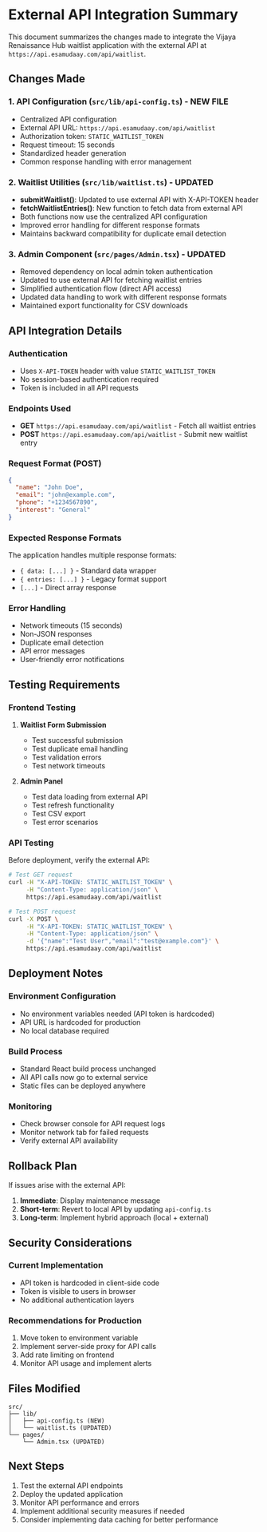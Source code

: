# External API Integration Summary

This document summarizes the changes made to integrate the Vijaya Renaissance Hub waitlist application with the external API at `https://api.esamudaay.com/api/waitlist`.

## Changes Made

### 1. API Configuration (`src/lib/api-config.ts`) - NEW FILE
- Centralized API configuration
- External API URL: `https://api.esamudaay.com/api/waitlist`
- Authorization token: `STATIC_WAITLIST_TOKEN`
- Request timeout: 15 seconds
- Standardized header generation
- Common response handling with error management

### 2. Waitlist Utilities (`src/lib/waitlist.ts`) - UPDATED
- **submitWaitlist()**: Updated to use external API with X-API-TOKEN header
- **fetchWaitlistEntries()**: New function to fetch data from external API
- Both functions now use the centralized API configuration
- Improved error handling for different response formats
- Maintains backward compatibility for duplicate email detection

### 3. Admin Component (`src/pages/Admin.tsx`) - UPDATED
- Removed dependency on local admin token authentication
- Updated to use external API for fetching waitlist entries
- Simplified authentication flow (direct API access)
- Updated data handling to work with different response formats
- Maintained export functionality for CSV downloads

## API Integration Details

### Authentication
- Uses `X-API-TOKEN` header with value `STATIC_WAITLIST_TOKEN`
- No session-based authentication required
- Token is included in all API requests

### Endpoints Used
- **GET** `https://api.esamudaay.com/api/waitlist` - Fetch all waitlist entries
- **POST** `https://api.esamudaay.com/api/waitlist` - Submit new waitlist entry

### Request Format (POST)
```json
{
  "name": "John Doe",
  "email": "john@example.com",
  "phone": "+1234567890",
  "interest": "General"
}
```

### Expected Response Formats
The application handles multiple response formats:
- `{ data: [...] }` - Standard data wrapper
- `{ entries: [...] }` - Legacy format support
- `[...]` - Direct array response

### Error Handling
- Network timeouts (15 seconds)
- Non-JSON responses
- Duplicate email detection
- API error messages
- User-friendly error notifications

## Testing Requirements

### Frontend Testing
1. **Waitlist Form Submission**
   - Test successful submission
   - Test duplicate email handling
   - Test validation errors
   - Test network timeouts

2. **Admin Panel**
   - Test data loading from external API
   - Test refresh functionality
   - Test CSV export
   - Test error scenarios

### API Testing
Before deployment, verify the external API:

```bash
# Test GET request
curl -H "X-API-TOKEN: STATIC_WAITLIST_TOKEN" \
     -H "Content-Type: application/json" \
     https://api.esamudaay.com/api/waitlist

# Test POST request
curl -X POST \
     -H "X-API-TOKEN: STATIC_WAITLIST_TOKEN" \
     -H "Content-Type: application/json" \
     -d '{"name":"Test User","email":"test@example.com"}' \
     https://api.esamudaay.com/api/waitlist
```

## Deployment Notes

### Environment Configuration
- No environment variables needed (API token is hardcoded)
- API URL is hardcoded for production
- No local database required

### Build Process
- Standard React build process unchanged
- All API calls now go to external service
- Static files can be deployed anywhere

### Monitoring
- Check browser console for API request logs
- Monitor network tab for failed requests
- Verify external API availability

## Rollback Plan

If issues arise with the external API:

1. **Immediate**: Display maintenance message
2. **Short-term**: Revert to local API by updating `api-config.ts`
3. **Long-term**: Implement hybrid approach (local + external)

## Security Considerations

### Current Implementation
- API token is hardcoded in client-side code
- Token is visible to users in browser
- No additional authentication layers

### Recommendations for Production
1. Move token to environment variable
2. Implement server-side proxy for API calls
3. Add rate limiting on frontend
4. Monitor API usage and implement alerts

## Files Modified

```
src/
├── lib/
│   ├── api-config.ts (NEW)
│   └── waitlist.ts (UPDATED)
└── pages/
    └── Admin.tsx (UPDATED)
```

## Next Steps

1. Test the external API endpoints
2. Deploy the updated application
3. Monitor API performance and errors
4. Implement additional security measures if needed
5. Consider implementing data caching for better performance
